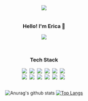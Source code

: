 <div align="center">
<img src="https://capsule-render.vercel.app/api?type=waving&color=gradient&height=120&animation=fadeIn&section=footer&text=🖥⌨🖱&fontAlign=70" />
</div>
<br>
<div align="center">
  <h3>Hello! I'm Erica 🥰</h3>
  <p>
    <a href="https://github.com/Erica-Ku"><img src="https://hits.seeyoufarm.com/api/count/incr/badge.svg?url=https%3A%2F%2Fgithub.com%2FErica-Ku&count_bg=%23FFD182&title_bg=%23F78500&icon=&icon_color=%23E7E7E7&title=%F0%9F%92%8C+++&edge_flat=false"/></a>
  </p>
</div>
<br>
<div align="center">
  
  <h3>Tech Stack</h3>
  <img src="https://img.shields.io/badge/Java-007396?style=flat-square&logo=Java&logoColor=white"/>&nbsp;
  <img src="https://img.shields.io/badge/HTML-E34F26?style=flat-square&logo=HTML5&logoColor=white"/>&nbsp;
  <img src="https://img.shields.io/badge/css-1572B6?style=flat-square&logo=css3&logoColor=white"/>&nbsp;
  <img src="https://img.shields.io/badge/Javascript-ffb13b?style=flat-square&logo=javascript&logoColor=white"/>&nbsp;
  <img src="https://img.shields.io/badge/React-61DAFB?style=flat-square&logo=React&logoColor=white"/>&nbsp;
  <img src="https://img.shields.io/badge/Firebase-FFCA28?style=flat-square&logo=Firebase&logoColor=white"/>&nbsp;<br>
  <img src="https://img.shields.io/badge/Figma-F24E1E?style=flat-square&logo=Figma&logoColor=white"/>&nbsp;
  <img src="https://img.shields.io/badge/JSP·Servlet-007396?style=flat-square&logo=Java&logoColor=white"/>&nbsp;
  <img src="https://img.shields.io/badge/MySQL-4479A1?style=flat-square&logo=MySQL&logoColor=white"/>&nbsp;
  <img src="https://img.shields.io/badge/Python-3776AB?style=flat-square&logo=Python&logoColor=white"/>&nbsp;
  <img src="https://img.shields.io/badge/R-276DC3?style=flat-square&logo=R&logoColor=white"/>&nbsp;
  <img src="https://img.shields.io/badge/Spring Boot-6DB33F?style=flat-square&logo=Spring Boot&logoColor=white"/>&nbsp;
  
</div>
<br>
<div align=center>
  
![Anurag's github stats](https://github-readme-stats.vercel.app/api?username=Erica-Ku&show_icons=true&theme=solarized-light)
  [![Top Langs](https://github-readme-stats.vercel.app/api/top-langs/?username=Erica-Ku&layout=compact&theme=solarized-light)](https://github.com/metleeha)
  
</div>

<!--
**Erica-Ku/Erica-Ku** is a ✨ _special_ ✨ repository because its `README.md` (this file) appears on your GitHub profile.

Here are some ideas to get you started:

- 🔭 I’m currently working on ...
- 🌱 I’m currently learning ...
- 👯 I’m looking to collaborate on ...
- 🤔 I’m looking for help with ...
- 💬 Ask me about ...
- 📫 How to reach me: ...
- 😄 Pronouns: ...
- ⚡ Fun fact: ...
-->
